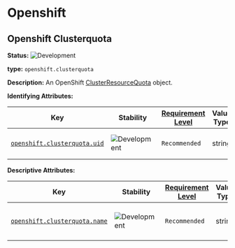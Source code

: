 <!-- NOTE: THIS FILE IS AUTOGENERATED. DO NOT EDIT BY HAND. -->
<!-- see templates/registry/markdown/entity_namespace.md.j2 -->
<!-- markdownlint-capture -->
<!-- markdownlint-disable -->

# Openshift

## Openshift Clusterquota

**Status:** ![Development](https://img.shields.io/badge/-development-blue)

**type:** `openshift.clusterquota`

**Description:** An OpenShift [ClusterResourceQuota](https://docs.redhat.com/en/documentation/openshift_container_platform/4.19/html/schedule_and_quota_apis/clusterresourcequota-quota-openshift-io-v1#clusterresourcequota-quota-openshift-io-v1) object.

**Identifying Attributes:**

| Key | Stability | [Requirement Level](https://opentelemetry.io/docs/specs/semconv/general/attribute-requirement-level/) | Value Type | Description | Example Values |
|---|---|---|---|---|---|
| [`openshift.clusterquota.uid`](/docs/registry/attributes/openshift.md) | ![Development](https://img.shields.io/badge/-development-blue) | `Recommended` | string | The UID of the cluster quota. | `275ecb36-5aa8-4c2a-9c47-d8bb681b9aff` |

**Descriptive Attributes:**

| Key | Stability | [Requirement Level](https://opentelemetry.io/docs/specs/semconv/general/attribute-requirement-level/) | Value Type | Description | Example Values |
|---|---|---|---|---|---|
| [`openshift.clusterquota.name`](/docs/registry/attributes/openshift.md) | ![Development](https://img.shields.io/badge/-development-blue) | `Recommended` | string | The name of the cluster quota. | `opentelemetry` |


<!-- markdownlint-restore -->
